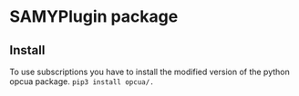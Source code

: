 # SAMYPlugin package

## Install
To use subscriptions you have to install the modified version of the python opcua package.
`pip3 install opcua/.`
